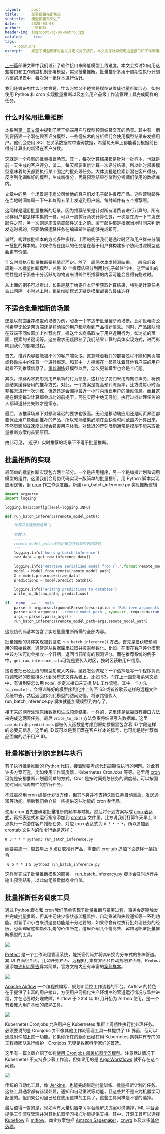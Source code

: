 ```yaml
---
layout:		post
title:  	部署批量推断模式
subtitle:   模型部署系列之三
date:       2020-03-08
author:     一轩明月
header-img: img/post-bg-os-metro.jpg
catalog: 	 true
tags:
    - opinions
excerpt:    知道了模型部署的含义并定义好了接口，本文会探讨如何用这些接口和工作调度机制部署模型，实现批量推断，分析了批量推断的适用场景同时给出了一些适于批量推断的工具
---
```


[上一篇](https://libertydream.github.io/2020/03/01/模型部署的软件接口/)部署文章中我们设计了软件接口来降低模型上线难度。本文会探讨如何用这些接口和工作调度机制部署模型，实现批量推断。批量推断多用于周期性执行计划方案的场景中，每次对一批样本进行估计。

我们还会讲到什么时候合适，什么时候又不适合将模型设置成批量推断形态，如何使用 Python 和 cron 实现批量推断以及怎么用产品级工作流管理工具完成同样的任务。

## 什么时候用批量推断

本系列[第一篇文章](https://libertydream.github.io/2020/02/23/模型部署到底是在说什么/)中提到了若干终端用户与模型预测结果交互的场景。其中有一例到要搭建一个潜在顾客评分模型，一些懂技术的分析师们会使用模型结果来发掘用户。他们会使用 SQL 在关系数据库中查询数据，希望每天早上都能看到根据前日得分计算出的新潜在客户分数。

这就是一个典型的批量推断场景。其一，每次计算结果都是针对一批样本，也就是前一天生成的客户评分，其二，每天都要重新计算一次评分结果。所以此时部署模型意味着每天都要执行某个固定的批处理任务。大体流程是检索新潜在客户得分，反序列化训练好的模型，生成新得分，再将预测结果存储到分析师们使用的数据库内。

文章中的另一个场景是电商公司给他的客户们发电子邮件推荐产品。这些营销邮件在当地时间每周一下午和每周五早上发送到用户端，每封邮件有五个推荐项。

这同样是适用批量推断的场景。因为推荐结果是针对所有消费者进行计算的，所有现存用户都是样本集的一员。可以一周执行两次计算任务，一次是在周一下午发送邮件之前，另一次则是周五清晨邮件送出之前。鉴于邮件都是根据当地时间来判断发送时机的，只要确保运算任务在编辑邮件前能够完成即可。

诚然，构建成批样本的方式多种多样。上面的例子我们是通过时区和用户群来分隔一批批的样本的。如果你所在团队的任务是在基于用户群构建多个协同过滤模型这会更有价值。

什么时候执行批量推断要视情况而定。除了一周两次生成预测结果，一般我们会一周跑一次批量推断模型，并将 10 个推荐结果分到两封电子邮件当中。这里做出的牺牲是对于那些十分活跃的购物者来讲邮件所推荐的内容可能会显得有些过时。

从上面的例子可以看出，如果是基于给定样本异步获取计算结果，特别是计算任务彼此间隔一小时以上时，批量推断模式无疑是模型部署的最佳选择

## 不适合批量推断的场景

还是以前面推荐模型的场景为例，想象一个不适于批量推断的场景。比如说电商公司希望无论是网页端还是移动端的用户都能看到产品推荐信息。同时，产品团队想在双端不同位置加上推荐内容，推送什么商品取决于用户近期行为，如浏览的页面、搜索的关键词等。这些需求无疑限制了我们结果计算的具体实现方式，进而影响到我们的部署过程。

首先，推荐内容要能被不同的客户端获取。这意味着我们的部署过程不能和网页端或移动端中的任意一个进行绑定。和其中一方捆绑在一起意味着其他客户端的用户就看不到推荐信息了。[重新训练](https://mlinproduction.com/model-retraining/)好模型以后，怎么更新模型也会是个问题。

其次，推荐内容要用到用户最新的行为信息。这杜绝了我们采用周期性事务，将预测结果缓存备用的推荐方式。对此，一个方案是提高预训练频率，比方说每小时而非每天进行一次训练，但这还是会漏掉最近一小时内活跃用户的活动信息。而且这是在假定每次计算都会成功的前提下，可在实际中绝无可能。执行过批处理任务的人都知道任务失败才是常态。

最后，该推荐场景下对预测延迟的要求也很高。无论是移动端应用还是网页界面都要保证用户能看到推荐的产品，所以预测结果必须在亚秒级时间范围内计算出来，不然页面加载速度过慢会损害用户体验。对延迟的苛刻限制通常是模型不能采取批量推断方案的首要原因。

由此可见，（近乎）实时推荐的场景下不适于批量推断。

## 批量推断的实现

最简单的批量推断实现包含两个部分。一个是应用程序，另一个是编排计划和调用模型的组件。这里我们会用伪代码实现一版简单的批量推断，用 Python 脚本实现应用逻辑，用 [cron](https://en.wikipedia.org/wiki/Cron) 作工作调度器。新建 run_batch_inference.py 实现推断逻辑

```python
import argparse
import logging

logging.basicConfig(level=logging.INFO)

def run_batch_inference(remote_model_path):
    '''
    计算并存储预测结果 \
    
    参数:\
    --------
    remote_model_path:序列化模型在远端的访问路径
    '''
    logging.info('Running batch inference')
    raw_data = get_raw_inference_data()
    
    logging.info('Retrieve serialized model from {}.'.format(remote_model_path))
    model = Model.from_remote(remote_model_path)
    X = model.preprocess(raw_data)
    predictions = model.predict_batch(X)
    
    logging.info('Writing predictions to database')
    write_to_db(raw_data, predictions)
    
if __name__ == '__main__':
    parser = argparse.ArgumentParser(description = 'Retrieve arguments for batch inference')
    parser.add_argument('--remote_model_path', type=str, required=True, help='Remote path to serialized model.')
    args = parser.parse_args()
    run_batch_inference(remote_model_path=args.remote_model_path)
```

这段伪代码基本包含了实现批量推断所需的全部内容。

批量推断的具体实现被封装进 `run_batch_inference()` 方法。首先是要获取预测用的原始数据，通常是从数据库里拉取并按需参数化。比如，在潜在客户评分模型中该方法可能会接收一个日期，返回当日所有的预测评分。而在推荐系统的例子中，`get_raw_inference_data`可能是要传入时区，按时区获取用户信息。

接着要把已经上线的模型加载入内存。这要怎么做呢？一个选择是写一个程序负责将调教好的模型持久化到分布式文件系统上，比如 S3。而在[上一篇](https://libertydream.github.io/2020/03/01/模型部署的软件接口/)部署系列文章中，有讲到要怎么用 `Model` 类定义接口来支撑 ML 工作流程。其中一个方法 `to_remote()`，会将训练好的模型序列化并上传至 S3 或者谷歌云这样的远程文件系统中去，然后返回序列化模型的访问路径。将该路径传入 run_batch_inference.py 模块就能加载模型到内存了。

接下来的两行处理原始数据和生成预测结果，一样的，这里还是依靠既有接口方法来完成这两项任务。最后 `write_to_db()` 方法负责将结果写入数据库。这里`raw_data` 和 `predictions` 都被传入函数是考虑到原始数据里包含着 ID 字段这样的必要元信息。这里的 ID 既可以是我们潜在客户样本的标号，也可能是待推荐商品面向的若干用户 ID。

## 批量推断计划的定制与执行

有了执行批量推断的 Python 代码，接着就要考虑代码周期性执行的问题。对此有许多方案可选，比如使用工作调度器，Kubernetes CronJobs 等等。这里用 [cron](https://en.wikipedia.org/wiki/Cron) 可能是安排推断计划最简单的方式。Cron 是按时间规划任务的调度器，可以按固定时间间隔周期性的执行任务。

不过虽然用 cron 编排计划很方便，但其本身并不支持失败任务自动重启，发送通知等功能。稍后我们会介绍一些提供这些功能的 cron 替代品。

使用 cron 首先要确定批量推断的频率与时机。然后将计划方案写成 [cron 表达式](https://crontab.guru/)，再把表达式和运行指令添加到  [crontab](https://mlinproduction.com/batch-inference-for-machine-learning-deployment-deployment-series-03/Overview) 文件里。比方说我们打算每天早上 3 点执行一次潜在客户推断任务，对应 cron 表达式为 `0 3 * * *`。所以追加到 crontab 文件内的命令行会是这样：

```
0 3 * * * python3 run_batch_inference.py
```

而要每周一、周五早上 5 点获取推荐产品，需要向 crontab 追加下面这样一条指令

```
 0 5 * * 1,5 python3 run_batch_inference.py
```

这样就完成了批量推断模型的部署。 run_batch_inferency.py 脚本会准时运行并输出预测结果，以此向组织贡献商业价值。

## 批量推断任务调度工具

通过 Python 脚本和 cron 我们简单实现了批量推断与部署过程，事务会定期触发并完成批量推断，但其中还缺少像状态流程监控、自动重试和失败通知等一系列功能。对新手和小白来讲这些功能是十分必要的，如果你曾有过执行批处理任务的经历，也会理解这些额外功能的价值所在。这里介绍几个能高效、容错地部署批量推断模型的工具。

![](https://raw.githubusercontent.com/LibertyDream/diy_img_host/master/img/2020-03-06_prefect_logo.png)

[Prefect](https://docs.prefect.io/core/) 是一个工作流程管理系统，能托管代码并将其转换为分布式的鲁棒管道。其 UI 界面很全面，比如任务界面、远程执行集群界面和自动规划界面等。Prefect 里添加[通知和警告](https://docs.prefect.io/core/tutorials/slack-notifications.html#installation-instructions)异常简单，官方文档内还有丰富的[案例样本](https://docs.prefect.io/core/examples/)。

![](https://raw.githubusercontent.com/LibertyDream/diy_img_host/master/img/2020-03-06_Airflow_logo.png)

[Apache Airflow](https://airflow.apache.org/docs/stable/) 一个编程式编写、规划和监控工作流程的平台。Airflow 的特色在于提供了丰富的用户接口，方便用户可视化生产环境中的管道运行情况与监控进程，并在必要时处理故障。Airflow 于 2014 年 10 月开始为 Airbnb 使用，是一个有着庞大用户基础的成熟工具。

![](https://raw.githubusercontent.com/LibertyDream/diy_img_host/master/img/2020-03-06_kubernetes_logo.png)

Kubernetes Cronjobs 允许用户在 Kubernetes 集群上周期性执行批处理任务。必须要说的是 Cronjobs 并不像其他工作流管理工具一样提供了 UI 界面，但可以通过附件加上这一功能。如果你所在的组织已经在用 Kubernetes 集群并有专门的工程师团队进行维护，Cronjobs 无疑是数据科学家们的首选。

这里有一篇文章介绍了如何[使用 Cronjobs 部署机器学习模型](http://mlinproduction.com/k8s-cronjobs/)。注意默认情况下 Kubernetes 不支持多步骤工作流，但如果用的是 [Argo Workflows](https://argoproj.github.io/docs/argo/examples/README.html) 就不存在这个问题。

![](https://raw.githubusercontent.com/LibertyDream/diy_img_host/master/img/2020-03-06_jenkins_logo.png)

传统的自动化工具，像 [Jenkins](https://jenkins.io/)，也能完成制定批量训练、批量推断计划的任务。这些工具通常都有错误处理，通知和自动重试等功能，但这些并不是专为机器学习配置的。但如果公司里已经在使用这样的工具了，这些工具同样是不错的选择。

最后值得一提的是，现如今有大量机器学习平台级解决方案可供选择，ML 平台会提供工作流程管理并对其他机器学习核心功能提供支持。其中，开源工具可以选择 [Kubeflow](https://www.kubeflow.org/) 和 [mlflow](https://mlflow.org/)。商业方案包括 [Amazon Sagemaker](https://aws.amazon.com/sagemaker/)，[cnvrg](https://cnvrg.io/) 以及众多[其他选项](https://github.com/alirezadir/Production-Level-Deep-Learning#46-all-in-one-solutions)。